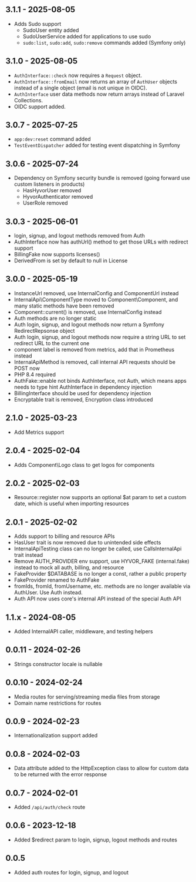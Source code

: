 ## 3.1.1 - 2025-08-05

- Adds Sudo support
   - SudoUser entity added
   - SudoUserService added for applications to use sudo
   - `sudo:list`, `sudo:add`, `sudo:remove` commands added (Symfony only)

## 3.1.0 - 2025-08-05

- `AuthInterface::check` now requires a `Request` object.
- `AuthInterface::fromEmail` now returns an array of `AuthUser` objects instead of a single object (email is not unique in OIDC).
- `AuthInterface` user data methods now return arrays instead of Laravel Collections.
- OIDC support added.

## 3.0.7 - 2025-07-25

- `app:dev:reset` command added
- `TestEventDispatcher` added for testing event dispatching in Symfony

## 3.0.6 - 2025-07-24

- Dependency on Symfony security bundle is removed (going forward use custom listeners in products)
    - HasHyvorUser removed
    - HyvorAuthenticator removed
    - UserRole removed

## 3.0.3 - 2025-06-01

- login, signup, and logout methods removed from Auth
- AuthInterface now has authUrl() method to get those URLs with redirect support
- BillingFake now supports licenses()
- DerivedFrom is set by default to null in License

## 3.0.0 - 2025-05-19

- InstanceUrl removed, use InternalConfig and ComponentUrl instead
- InternalApi\ComponentType moved to Component\Component, and many static methods have been removed
- Component::current() is removed, use InternalConfig instead
- Auth methods are no longer static
- Auth login, signup, and logout methods now return a Symfony RedirectRepsonse object
- Auth login, signup, and logout methods now require a string URL to set redirect URL to the current one
- component label is removed from metrics, add that in Prometheus instead
- InternalApiMethod is removed, call internal API requests should be POST now
- PHP 8.4 required
- AuthFake::enable not binds AuthInterface, not Auth, which means apps needs to type hint AuthInterface in dependency
  injection
- BillingInterface should be used for dependency injection
- Encryptable trait is removed, Encryption class introduced

## 2.1.0 - 2025-03-23

- Add Metrics support

## 2.0.4 - 2025-02-04

- Adds Component\Logo class to get logos for components

## 2.0.2 - 2025-02-03

- Resource::register now supports an optional $at param to set a custom date, which is useful when importing resources

## 2.0.1 - 2025-02-02

- Adds support to billing and resource APIs
- HasUser trait is now removed due to unintended side effects
- InternalApiTesting class can no longer be called, use CallsInternalApi trait instead
- Remove AUTH_PROVIDER env support, use HYVOR_FAKE (internal.fake) instead to mock all auth, billing, and resource
- FakeProvider $DATABASE is no longer a const, rather a public property
- FakeProvider renamed to AuthFake
- fromIds, fromId, fromUsername, etc. methods are no longer available via AuthUser. Use Auth instead.
- Auth API now uses core's internal API instead of the special Auth API

## 1.1.x - 2024-08-05

- Added InternalAPI caller, middleware, and testing helpers

## 0.0.11 - 2024-02-26

- Strings constructor locale is nullable

## 0.0.10 - 2024-02-24

- Media routes for serving/streaming media files from storage
- Domain name restrictions for routes

## 0.0.9 - 2024-02-23

- Internationalization support added

## 0.0.8 - 2024-02-03

- Data attribute added to the HttpException class
  to allow for custom data to be returned with the error response

## 0.0.7 - 2024-02-01

- Added `/api/auth/check` route

## 0.0.6 - 2023-12-18

- Added $redirect param to login, signup, logout methods and routes

## 0.0.5

- Added auth routes for login, signup, and logout
